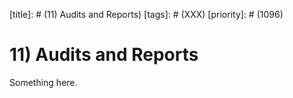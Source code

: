 [title]: # (11) Audits and Reports)
[tags]: # (XXX)
[priority]: # (1096)
# 11) Audits and Reports
Something here.
